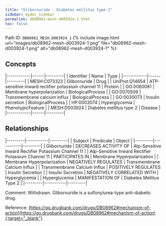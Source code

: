 ```yaml
---
title: "Glibornuride - Diabetes mellitus type 2"
sidebar: mydoc_sidebar
permalink: db08962-mesh-d003924-1.html
toc: false 
---
```



Path ID: `DB08962_MESH_D003924_1`
{% include image.html url="images/db08962-mesh-d003924-1.png" file="db08962-mesh-d003924-1.png" alt="db08962-mesh-d003924-1" %}

## Concepts

|------------|------|---------|
| Identifier | Name | Type    |
|------------|------|---------|
| MESH:C073323 | Glibornuride | Drug |
| UniProt:Q14654 | ATP-sensitive inward rectifier potassium channel 11 | Protein |
| GO:0060081 | Membrane hyperpolarization | BiologicalProcess |
| GO:0070509 | Transmembrane calcium influx | BiologicalProcess |
| GO:0030073 | Insulin secretion | BiologicalProcess |
| HP:0003074 | Hyperglycemia | PhenotypicFeature |
| MESH:D003924 | Diabetes mellitus type 2 | Disease |
|------------|------|---------|

## Relationships

|---------|-----------|---------|
| Subject | Predicate | Object  |
|---------|-----------|---------|
| Glibornuride | DECREASES ACTIVITY OF | Atp-Sensitive Inward Rectifier Potassium Channel 11 |
| Atp-Sensitive Inward Rectifier Potassium Channel 11 | PARTICIPATES IN | Membrane Hyperpolarization |
| Membrane Hyperpolarization | NEGATIVELY REGULATES | Transmembrane Calcium Influx |
| Transmembrane Calcium Influx | POSITIVELY REGULATES | Insulin Secretion |
| Insulin Secretion | NEGATIVELY CORRELATED WITH | Hyperglycemia |
| Hyperglycemia | MANIFESTATION OF | Diabetes Mellitus Type 2 |
|---------|-----------|---------|

Comment: Withdrawn. Glibornuride is a sulfonylurea-type anti-diabetic drug.

Reference: [https://go.drugbank.com/drugs/DB08962#mechanism-of-action](https://go.drugbank.com/drugs/DB08962#mechanism-of-action){:target="_blank"}